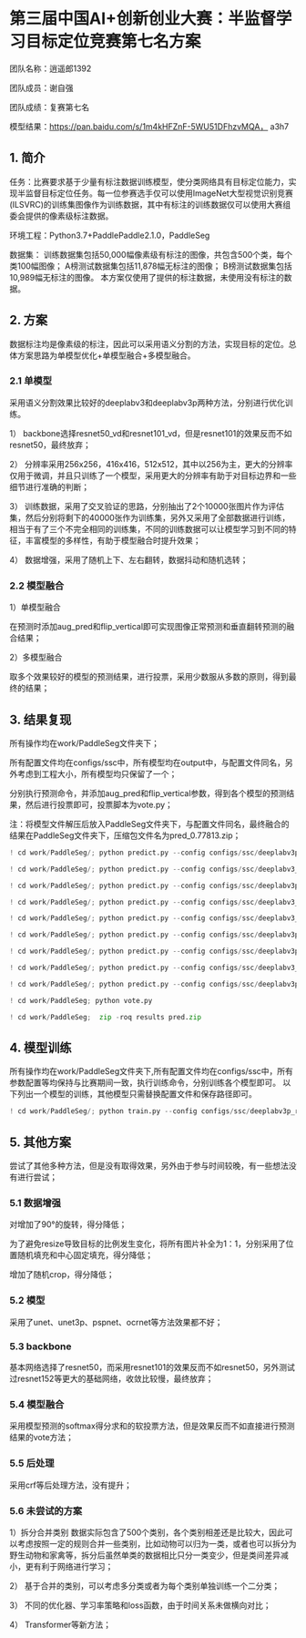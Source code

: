 # **第三届中国AI+创新创业大赛：半监督学习目标定位竞赛第七名方案**

团队名称：逍遥郎1392

团队成员：谢自强

团队成绩：复赛第七名

模型结果：https://pan.baidu.com/s/1m4kHFZnF-5WU51DFhzvMQA， a3h7

## **1. 简介**

任务：比赛要求基于少量有标注数据训练模型，使分类网络具有目标定位能力，实现半监督目标定位任务。每一位参赛选手仅可以使用ImageNet大型视觉识别竞赛(ILSVRC)的训练集图像作为训练数据，其中有标注的训练数据仅可以使用大赛组委会提供的像素级标注数据。

环境工程：Python3.7+PaddlePaddle2.1.0，PaddleSeg

数据集：
训练数据集包括50,000幅像素级有标注的图像，共包含500个类，每个类100幅图像；
A榜测试数据集包括11,878幅无标注的图像；
B榜测试数据集包括10,989幅无标注的图像。
本方案仅使用了提供的标注数据，未使用没有标注的数据。

## **2. 方案**

数据标注均是像素级的标注，因此可以采用语义分割的方法，实现目标的定位。总体方案思路为单模型优化+单模型融合+多模型融合。

### **2.1 单模型**

采用语义分割效果比较好的deeplabv3和deeplabv3p两种方法，分别进行优化训练。

1） backbone选择resnet50_vd和resnet101_vd，但是resnet101的效果反而不如resnet50，最终放弃；

2） 分辨率采用256x256，416x416，512x512，其中以256为主，更大的分辨率仅用于微调，并且只训练了一个模型，采用更大的分辨率有助于对目标边界和一些细节进行准确的判断；

3） 训练数据，采用了交叉验证的思路，分别抽出了2个10000张图片作为评估集，然后分别将剩下的40000张作为训练集，另外又采用了全部数据进行训练，相当于有了三个不完全相同的训练集，不同的训练数据可以让模型学习到不同的特征，丰富模型的多样性，有助于模型融合时提升效果；

4） 数据增强，采用了随机上下、左右翻转，数据抖动和随机选转；

### **2.2 模型融合**

1）单模型融合

在预测时添加aug_pred和flip_vertical即可实现图像正常预测和垂直翻转预测的融合结果；

2）多模型融合

取多个效果较好的模型的预测结果，进行投票，采用少数服从多数的原则，得到最终的结果；

## **3. 结果复现**

所有操作均在work/PaddleSeg文件夹下；

所有配置文件均在configs/ssc中，所有模型均在output中，与配置文件同名，另外考虑到工程大小，所有模型均只保留了一个；

分别执行预测命令，并添加aug_pred和flip_vertical参数，得到各个模型的预测结果，然后进行投票即可，投票脚本为vote.py；

注：将模型文件解压后放入PaddleSeg文件夹下，与配置文件同名，最终融合的结果在PaddleSeg文件夹下，压缩包文件名为pred_0.77813.zip；


```python
! cd work/PaddleSeg/; python predict.py --config configs/ssc/deeplabv3p_resnet50_vd_ft.yml --model_path output/deeplabv3p_resnet50_vd_ft/iter_60000/model.pdparams --image_path ../data/test_image --save_dir result_b/dlv3p_r50_ft_vertical --aug_pred --flip_vertical
```


```python
! cd work/PaddleSeg/; python predict.py --config configs/ssc/deeplabv3_resnet50_vd.yml --model_path output/deeplabv3_resnet50_vd/iter_120000/model.pdparams --image_path ../data/test_image --save_dir result_b/dlv3_r50_vertical --aug_pred --flip_vertical
```


```python
! cd work/PaddleSeg/; python predict.py --config configs/ssc/deeplabv3p_resnet50_vd_fold.yml --model_path output/deeplabv3p_resnet50_vd_fold/iter_120000/model.pdparams --image_path ../data/test_image --save_dir result_b/dlv3p_r50_fold_vertical --aug_pred --flip_vertical
```


```python
! cd work/PaddleSeg/; python predict.py --config configs/ssc/deeplabv3_resnet50_vd_416.yml --model_path output/deeplabv3p_resnet50_vd_416/iter_120000/model.pdparams --image_path ../data/test_image --save_dir result_b/dlv3p_r50_416_vertical --aug_pred --flip_vertical
```


```python
! cd work/PaddleSeg/; python predict.py --config configs/ssc/deeplabv3_resnet50_vd_aug.yml --model_path output/deeplabv3p_resnet50_vd_aug/iter_160000/model.pdparams --image_path ../data/test_image --save_dir result_b/dlv3p_r50_aug_vertical --aug_pred --flip_vertical
```


```python
! cd work/PaddleSeg/; python predict.py --config configs/ssc/deeplabv3p_resnet50_vd_512_all.yml --model_path output/deeplabv3p_resnet50_vd_512_all/iter_120000/model.pdparams --image_path ../data/test_image --save_dir result_b/dlv3p_r50_512_all_vertical --aug_pred --flip_vertical
```


```python
! cd work/PaddleSeg/; python predict.py --config configs/ssc/deeplabv3p_resnet50_vd_all.yml --model_path output/deeplabv3p_resnet50_vd_all/iter_200000/model.pdparams --image_path ../data/test_image --save_dir result_b/dlv3p_r50_all_vertical --aug_pred --flip_vertical
```


```python
! cd work/PaddleSeg/; python predict.py --config configs/ssc/deeplabv3_resnet50_vd_all.yml --model_path output/deeplabv3_resnet50_vd_all/iter_200000/model.pdparams --image_path ../data/test_image --save_dir result_b/dlv3_r50_all_vertical --aug_pred --flip_vertical
```


```python
! cd work/PaddleSeg/; python predict.py --config configs/ssc/deeplabv3p_resnet50_vd_aug_all_fold.yml --model_path output/deeplabv3p_resnet50_vd_aug_all_fold/iter_200000/model.pdparams --image_path ../data/test_image --save_dir result_b/dlv3p_r50_aug_all_fold_vertical --aug_pred --flip_vertical
```


```python
! cd work/PaddleSeg; python vote.py
```


```python
! cd work/PaddleSeg;  zip -roq results pred.zip
```

## **4. 模型训练**

所有操作均在work/PaddleSeg文件夹下,所有配置文件均在configs/ssc中，所有参数配置等均保持与比赛期间一致，执行训练命令，分别训练各个模型即可。
以下列出一个模型的训练，其他模型只需替换配置文件和保存路径即可。


```python
! cd work/PaddleSeg/; python train.py --config configs/ssc/deeplabv3p_resnet50_vd.yml --do_eval --use_vdl --save_interval 10000 --log_iters 20 --save_dir output/deeplabv3p_resnet50_vd
```

## **5. 其他方案**

尝试了其他多种方法，但是没有取得效果，另外由于参与时间较晚，有一些想法没有进行尝试；

### **5.1 数据增强**

对增加了90°的旋转，得分降低；

为了避免resize导致目标的比例发生变化，将所有图片补全为1：1，分别采用了位置随机填充和中心固定填充，得分降低；

增加了随机crop，得分降低；

### **5.2 模型**

采用了unet、unet3p、pspnet、ocrnet等方法效果都不好；

### **5.3 backbone**

基本网络选择了resnet50，而采用resnet101的效果反而不如resnet50，另外测试过resnet152等更大的基础网络，收敛比较慢，最终放弃；

### **5.4 模型融合**

采用模型预测的softmax得分求和的软投票方法，但是效果反而不如直接进行预测结果的vote方法；

### **5.5 后处理**

采用crf等后处理方法，没有提升；

### **5.6 未尝试的方案**

1）拆分合并类别
数据实际包含了500个类别，各个类别相差还是比较大，因此可以考虑按照一定的规则合并一些类别，比如动物可以归为一类，或者也可以拆分为野生动物和家禽等，拆分后虽然单类的数据相比只分一类变少，但是类间差异减小，更有利于网络进行学习；

2） 基于合并的类别，可以考虑多分类或者为每个类别单独训练一个二分类；

3） 不同的优化器、学习率策略和loss函数，由于时间关系未做横向对比；

4） Transformer等新方法；
